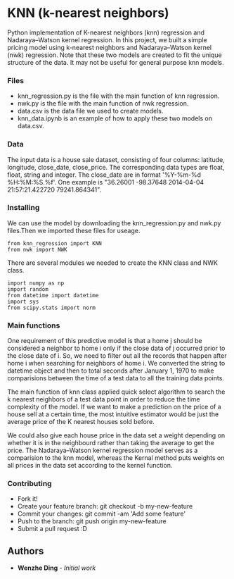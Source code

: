 # KNN (k-nearest neighbors)

Python implementation of K-nearest neighbors (knn) regression and Nadaraya–Watson kernel regression. In this project, we built a simple pricing model using k-nearest neighbors and Nadaraya–Watson kernel (nwk) regression. Note that these two models are created to fit the unique structure of the data. It may not be useful for general purpose knn models.

### Files
* knn_regression.py is the file with the main function of knn regression.
* nwk.py is the file with the main function of nwk regression.
* data.csv is the data file we used to create models.
* knn_data.ipynb is an example of how to apply these two models on data.csv.

### Data
The input data is a house sale dataset, consisting of four columns: latitude, longitude, close_date, close_price. The corresponding data types are float, float, string and integer. The close_date are in format '%Y-%m-%d %H:%M:%S.%f'.
One example is "36.26001	-98.37648	2014-04-04 21:57:21.422720	79241.864341". 

### Installing

We can use the model by downloading the knn_regression.py and nwk.py files.Then we imported these files for useage.

```
from knn_regression import KNN 
from nwk import NWK
```
There are several modules we needed to create the KNN class and NWK class.
```
import numpy as np
import random
from datetime import datetime
import sys
from scipy.stats import norm
```

### Main functions
One requirement of this predictive model is that a home j should be considered a neighbor to home i only if the close data of j occurred prior to the close date of i. So, we need to filter out all the records that happen after home i when searching for neighbors of home i.
We converted the string to datetime object and then to total seconds after January 1, 1970 to make comparisions between the time of a test data to all the training data points. 

The main function of knn class applied quick select algorithm to search the k nearest neighbors of a test data point in order to reduce the time complexity of the model. If we want to make a prediction on the price of a house sell at a certain time, the most intuitive estimator would be just the average price of the K nearest houses sold before. 

We could also give each house price in the data set a weight depending on whether it is in the neighbourd rather than taking the average to get the price. The Nadaraya–Watson kernel regression model serves as a comparision to the knn model, whereas the Kernal method puts weights on all prices in the data set according to the kernel function. 

### Contributing

* Fork it!
* Create your feature branch: git checkout -b my-new-feature
* Commit your changes: git commit -am 'Add some feature'
* Push to the branch: git push origin my-new-feature
* Submit a pull request :D

## Authors

* **Wenzhe Ding** - *Initial work*
